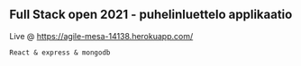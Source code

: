 ## Full Stack open 2021 - puhelinluettelo applikaatio


Live @ https://agile-mesa-14138.herokuapp.com/


`React & express & mongodb`

